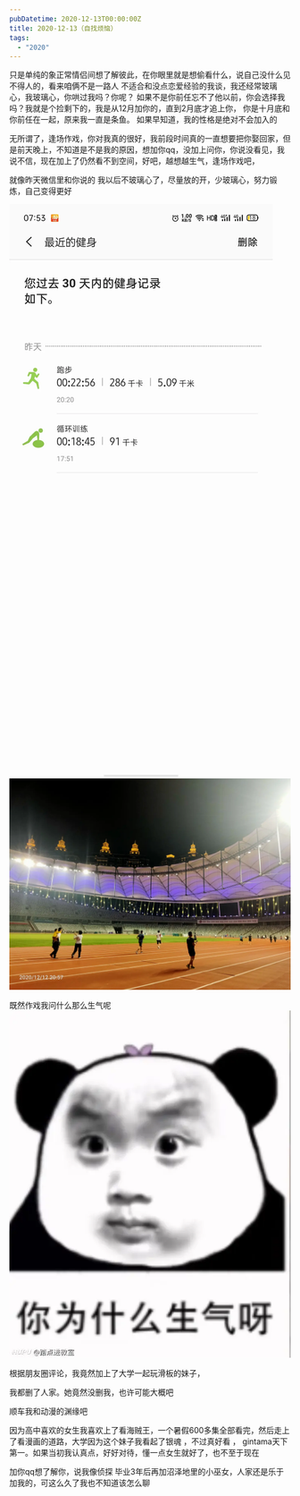 ```yaml
---
pubDatetime: 2020-12-13T00:00:00Z
title: 2020-12-13（自找烦恼）
tags:
  - "2020"
---
```


只是单纯的象正常情侣间想了解彼此，在你眼里就是想偷看什么，说自己没什么见不得人的，看来咱俩不是一路人
不适合和没点恋爱经验的我谈，我还经常玻璃心，我玻璃心，你哄过我吗？你呢？
如果不是你前任忘不了他以前，你会选择我吗？我就是个捡剩下的，我是从12月加你的，直到2月底才追上你，
你是十月底和你前任在一起，原来我一直是条鱼。
如果早知道，我的性格是绝对不会加入的

无所谓了，逢场作戏，你对我真的很好，我前段时间真的一直想要把你娶回家，但是前天晚上，不知道是不是我的原因，想加你qq，没加上问你，你说没看见，我说不信，现在加上了仍然看不到空间，好吧，越想越生气，逢场作戏吧，


就像昨天微信里和你说的
我以后不玻璃心了，尽量放的开，少玻璃心，努力锻炼，自己变得更好

![](../../img/6904315-5e7089edb12fbbe3.jpg)
![](../../img/6904315-99e654a7f3cbb116.jpg)

既然作戏我问什么那么生气呢
![](../../img/6904315-19fdb92a7fe5e329.png)

根据朋友圈评论，我竟然加上了大学一起玩滑板的妹子，

我都删了人家。她竟然没删我，也许可能大概吧


顺车我和动漫的渊缘吧

因为高中喜欢的女生我喜欢上了看海贼王，一个暑假600多集全部看完，然后走上了看漫画的道路，大学因为这个妹子我看起了银魂 ，不过真好看 ，  gintama天下第一。如果当初我认真点，好好对待，懂一点女生就好了，也不至于现在


加你qq想了解你，说我像侦探
毕业3年后再加沼泽地里的小巫女，人家还是乐于加我的，可这么久了我也不知道该怎么聊

